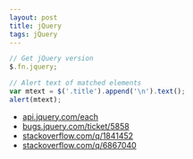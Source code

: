 ```yaml
---
layout: post
title: jQuery
tags: jQuery
---
```


~~~ js
// Get jQuery version
$.fn.jquery;
~~~

~~~ js
// Alert text of matched elements
var mtext = $('.title').append('\n').text();
alert(mtext);
~~~

* [api.jquery.com/each](http://api.jquery.com/each)
* [bugs.jquery.com/ticket/5858](http://bugs.jquery.com/ticket/5858)
* [stackoverflow.com/q/1841452](http://stackoverflow.com/q/1841452)
* [stackoverflow.com/q/6867040](http://stackoverflow.com/q/6867040)
